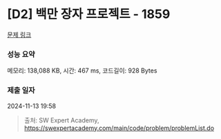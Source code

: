 # [D2] 백만 장자 프로젝트 - 1859 

[문제 링크](https://swexpertacademy.com/main/code/problem/problemDetail.do?contestProbId=AV5LrsUaDxcDFAXc) 

### 성능 요약

메모리: 138,088 KB, 시간: 467 ms, 코드길이: 928 Bytes

### 제출 일자

2024-11-13 19:58



> 출처: SW Expert Academy, https://swexpertacademy.com/main/code/problem/problemList.do